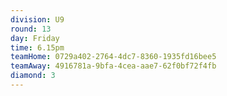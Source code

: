 ```yaml
---
division: U9
round: 13
day: Friday
time: 6.15pm
teamHome: 0729a402-2764-4dc7-8360-1935fd16bee5
teamAway: 4916781a-9bfa-4cea-aae7-62f0bf72f4fb
diamond: 3
---
```

